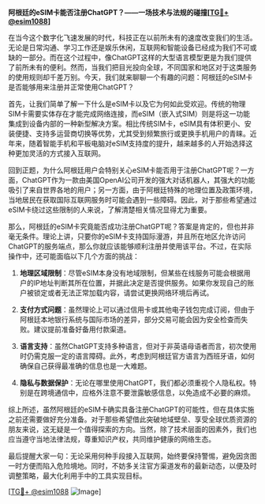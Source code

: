 **阿根廷的eSIM卡能否注册ChatGPT？——一场技术与法规的碰撞[[TG💪+ @esim1088](https://t.me/s/esim1088)]**

在当今这个数字化飞速发展的时代，科技正在以前所未有的速度改变我们的生活。无论是日常沟通、学习工作还是娱乐休闲，互联网和智能设备已经成为我们不可或缺的一部分。而在这个过程中，像ChatGPT这样的大型语言模型更是为我们提供了前所未有的便利。然而，当我们把目光投向全球，不同国家和地区对于这类服务的使用规则却千差万别。今天，我们就来聊聊一个有趣的问题：阿根廷的eSIM卡是否能够用来注册并正常使用ChatGPT？

首先，让我们简单了解一下什么是eSIM卡以及它为何如此受欢迎。传统的物理SIM卡需要实体存在才能完成网络连接，而eSIM（嵌入式SIM）则是将这一功能集成到设备内部的一种新型解决方案。相比传统SIM卡，eSIM具有体积更小、安装便捷、支持多运营商切换等优势，尤其受到频繁旅行或更换手机用户的青睐。近年来，随着智能手机和平板电脑对eSIM支持度的提升，越来越多的人开始选择这种更加灵活的方式接入互联网。

回到正题，为什么阿根廷用户会特别关心eSIM卡能否用于注册ChatGPT呢？一方面，ChatGPT作为一款由美国OpenAI公司开发的强大对话机器人，其强大的功能吸引了来自世界各地的用户；另一方面，由于阿根廷特殊的地理位置及政策环境，当地居民在获取国际互联网服务时可能会遇到一些障碍。因此，对于那些希望通过eSIM卡绕过这些限制的人来说，了解清楚相关情况显得尤为重要。

那么，阿根廷的eSIM卡究竟能否成功注册ChatGPT呢？答案是肯定的，但也并非毫无条件。理论上讲，只要你的eSIM卡支持国际漫游，并且所在地区允许访问ChatGPT的服务端点，那么你就应该能够顺利注册并使用该平台。不过，在实际操作中，还可能面临以下几个方面的挑战：

1. **地理区域限制**：尽管eSIM本身没有地域限制，但某些在线服务可能会根据用户的IP地址判断其所在位置，并据此决定是否提供服务。如果你发现自己的账户被锁定或者无法正常加载内容，请尝试更换网络环境后再试。
   
2. **支付方式问题**：虽然理论上可以通过信用卡或其他电子钱包完成订阅，但由于阿根廷本地银行系统与国际市场的差异，部分交易可能会因为安全检查而失败。建议提前准备好备用付款渠道。

3. **语言支持**：虽然ChatGPT支持多种语言，但对于非英语母语者而言，初次使用时仍需克服一定的语言障碍。此外，考虑到阿根廷官方语言为西班牙语，如何确保自己获得最准确的信息也是一大难题。

4. **隐私与数据保护**：无论在哪里使用ChatGPT，我们都必须重视个人隐私权。特别是在跨境通信中，应格外注意不要泄露敏感信息，以免造成不必要的麻烦。

综上所述，虽然阿根廷的eSIM卡确实具备注册ChatGPT的可能性，但在具体实施之前还需要做好充分准备。对于那些希望借此突破地域壁垒、享受全球优质资源的朋友来说，这无疑是一个值得探索的方向。当然，除了技术层面的因素外，我们也应当遵守当地法律法规，尊重知识产权，共同维护健康的网络生态。

最后提醒大家一句：无论采用何种手段接入互联网，始终要保持警惕，避免因贪图一时方便而陷入危险境地。同时，不妨多关注官方渠道发布的最新动态，以便及时调整策略，最大化利用手中的工具实现目标。

[[TG💪+ @esim1088](https://t.me/s/esim1088) ![Image](https://i.postimg.cc/4NQfJmqS/Snipaste-2025-05-13-00-14-12.png)]